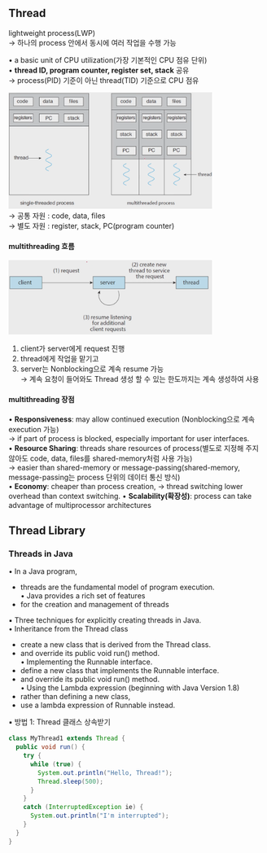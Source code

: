 ## Thread
lightweight process(LWP)  
&rarr; 하나의 process 안에서 동시에 여러 작업을 수행 가능  

• a basic unit of CPU utilization(가장 기본적인 CPU 점유 단위)  
• <b>thread ID, program counter, register set, stack</b> 공유   
&rarr; process(PID) 기준이 아닌 thread(TID) 기준으로 CPU 점유

<img src="./img/thread.png" width="400px"><br>
&rarr; 공통 자원 : code, data, files  
&rarr; 별도 자원 : register, stack, PC(program counter)  

#### multithreading 흐름
<img src="./img/Multithread_server_architecture.png" width="400px"><br>
1) client가 server에게 request 진행
2) thread에게 작업을 맡기고
3) server는 Nonblocking으로 계속 resume 가능  
&rarr; 계속 요청이 들어와도 Thread 생성 할 수 있는 한도까지는 계속 생성하여 사용  

#### multithreading 장점
• <b>Responsiveness</b>: may allow continued execution (Nonblocking으로 계속 execution 가능)  
&rarr; if part of process is blocked, especially important for user interfaces.  
• <b>Resource Sharing</b>: threads share resources of process(별도로 지정해 주지 않아도 code, data, files를 shared-memory처럼 사용 가능)  
&rarr; easier than shared-memory or message-passing(shared-memory, message-passing는 process 단위의 데이터 통신 방식)  
• <b>Economy</b>: cheaper than process creation,
&rarr; thread switching lower overhead than context switching.
• <b>Scalability(확장성)</b>: process can take advantage of multiprocessor architectures

## Thread Library

### Threads in Java
• In a Java program,  
- threads are the fundamental model of program execution.  
• Java provides a rich set of features   
- for the creation and management of threads  

▪ Three techniques for explicitly creating threads in Java.  
• Inheritance from the Thread class  
- create a new class that is derived from the Thread class.  
- and override its public void run() method.  
• Implementing the Runnable interface.  
- define a new class that implements the Runnable interface.  
- and override its public void run() method.  
• Using the Lambda expression (beginning with Java Version 1.8)  
- rather than defining a new class,   
- use a lambda expression of Runnable instead.  
 
▪ 방법 1: Thread 클래스 상속받기  
```java
class MyThread1 extends Thread {
  public void run() {
    try {
      while (true) {
        System.out.println("Hello, Thread!");
        Thread.sleep(500);
      }
    }
    catch (InterruptedException ie) {
      System.out.println("I'm interrupted");
    }
  }
}
```